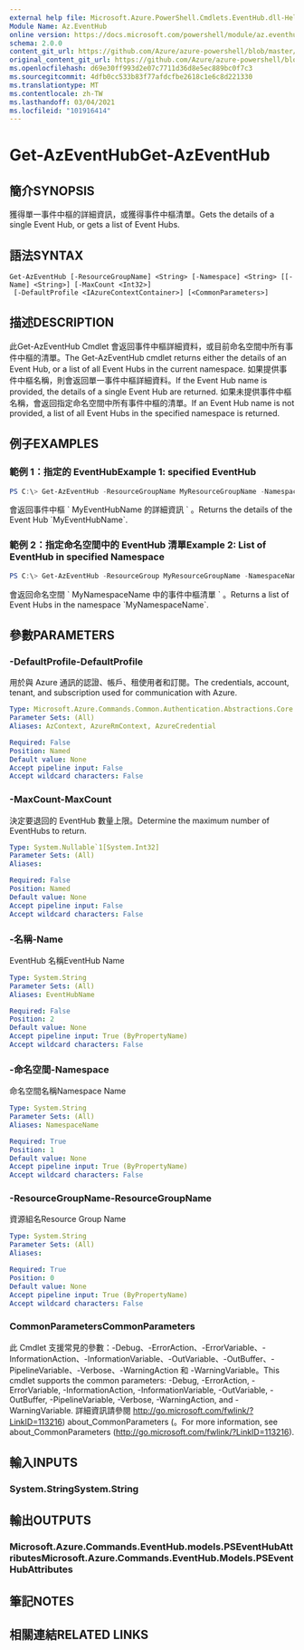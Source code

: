 ```yaml
---
external help file: Microsoft.Azure.PowerShell.Cmdlets.EventHub.dll-Help.xml
Module Name: Az.EventHub
online version: https://docs.microsoft.com/powershell/module/az.eventhub/get-azeventhub
schema: 2.0.0
content_git_url: https://github.com/Azure/azure-powershell/blob/master/src/EventHub/EventHub/help/Get-AzEventHub.md
original_content_git_url: https://github.com/Azure/azure-powershell/blob/master/src/EventHub/EventHub/help/Get-AzEventHub.md
ms.openlocfilehash: d69e30ff993d2e07c7711d36d8e5ec889bc0f7c3
ms.sourcegitcommit: 4dfb0cc533b83f77afdcfbe2618c1e6c8d221330
ms.translationtype: MT
ms.contentlocale: zh-TW
ms.lasthandoff: 03/04/2021
ms.locfileid: "101916414"
---
```

# <span data-ttu-id="7d4ff-101">Get-AzEventHub</span><span class="sxs-lookup"><span data-stu-id="7d4ff-101">Get-AzEventHub</span></span>

## <span data-ttu-id="7d4ff-102">簡介</span><span class="sxs-lookup"><span data-stu-id="7d4ff-102">SYNOPSIS</span></span>
<span data-ttu-id="7d4ff-103">獲得單一事件中樞的詳細資訊，或獲得事件中樞清單。</span><span class="sxs-lookup"><span data-stu-id="7d4ff-103">Gets the details of a single Event Hub, or gets a list of Event Hubs.</span></span>

## <span data-ttu-id="7d4ff-104">語法</span><span class="sxs-lookup"><span data-stu-id="7d4ff-104">SYNTAX</span></span>

```
Get-AzEventHub [-ResourceGroupName] <String> [-Namespace] <String> [[-Name] <String>] [-MaxCount <Int32>]
 [-DefaultProfile <IAzureContextContainer>] [<CommonParameters>]
```

## <span data-ttu-id="7d4ff-105">描述</span><span class="sxs-lookup"><span data-stu-id="7d4ff-105">DESCRIPTION</span></span>
<span data-ttu-id="7d4ff-106">此Get-AzEventHub Cmdlet 會返回事件中樞詳細資料，或目前命名空間中所有事件中樞的清單。</span><span class="sxs-lookup"><span data-stu-id="7d4ff-106">The Get-AzEventHub cmdlet returns either the details of an Event Hub, or a list of all Event Hubs in the current namespace.</span></span>
<span data-ttu-id="7d4ff-107">如果提供事件中樞名稱，則會返回單一事件中樞詳細資料。</span><span class="sxs-lookup"><span data-stu-id="7d4ff-107">If the Event Hub name is provided, the details of a single Event Hub are returned.</span></span>
<span data-ttu-id="7d4ff-108">如果未提供事件中樞名稱，會返回指定命名空間中所有事件中樞的清單。</span><span class="sxs-lookup"><span data-stu-id="7d4ff-108">If an Event Hub name is not provided, a list of all Event Hubs in the specified namespace is returned.</span></span>

## <span data-ttu-id="7d4ff-109">例子</span><span class="sxs-lookup"><span data-stu-id="7d4ff-109">EXAMPLES</span></span>

### <span data-ttu-id="7d4ff-110">範例 1：指定的 EventHub</span><span class="sxs-lookup"><span data-stu-id="7d4ff-110">Example 1: specified EventHub</span></span>
```powershell
PS C:\> Get-AzEventHub -ResourceGroupName MyResourceGroupName -NamespaceName MyNamespaceName -EventHubName MyEventHubName
```

<span data-ttu-id="7d4ff-111">會返回事件中樞 \` MyEventHubName 的詳細資訊 \` 。</span><span class="sxs-lookup"><span data-stu-id="7d4ff-111">Returns the details of the Event Hub \`MyEventHubName\`.</span></span>

### <span data-ttu-id="7d4ff-112">範例 2：指定命名空間中的 EventHub 清單</span><span class="sxs-lookup"><span data-stu-id="7d4ff-112">Example 2: List of EventHub in specified Namespace</span></span>
```powershell
PS C:\> Get-AzEventHub -ResourceGroup MyResourceGroupName -NamespaceName MyNamespaceName
```

<span data-ttu-id="7d4ff-113">會返回命名空間 \` MyNamespaceName 中的事件中樞清單 \` 。</span><span class="sxs-lookup"><span data-stu-id="7d4ff-113">Returns a list of Event Hubs in the namespace \`MyNamespaceName\`.</span></span>

## <span data-ttu-id="7d4ff-114">參數</span><span class="sxs-lookup"><span data-stu-id="7d4ff-114">PARAMETERS</span></span>

### <span data-ttu-id="7d4ff-115">-DefaultProfile</span><span class="sxs-lookup"><span data-stu-id="7d4ff-115">-DefaultProfile</span></span>
<span data-ttu-id="7d4ff-116">用於與 Azure 通訊的認證、帳戶、租使用者和訂閱。</span><span class="sxs-lookup"><span data-stu-id="7d4ff-116">The credentials, account, tenant, and subscription used for communication with Azure.</span></span>

```yaml
Type: Microsoft.Azure.Commands.Common.Authentication.Abstractions.Core.IAzureContextContainer
Parameter Sets: (All)
Aliases: AzContext, AzureRmContext, AzureCredential

Required: False
Position: Named
Default value: None
Accept pipeline input: False
Accept wildcard characters: False
```

### <span data-ttu-id="7d4ff-117">-MaxCount</span><span class="sxs-lookup"><span data-stu-id="7d4ff-117">-MaxCount</span></span>
<span data-ttu-id="7d4ff-118">決定要退回的 EventHub 數量上限。</span><span class="sxs-lookup"><span data-stu-id="7d4ff-118">Determine the maximum number of EventHubs to return.</span></span>

```yaml
Type: System.Nullable`1[System.Int32]
Parameter Sets: (All)
Aliases:

Required: False
Position: Named
Default value: None
Accept pipeline input: False
Accept wildcard characters: False
```

### <span data-ttu-id="7d4ff-119">-名稱</span><span class="sxs-lookup"><span data-stu-id="7d4ff-119">-Name</span></span>
<span data-ttu-id="7d4ff-120">EventHub 名稱</span><span class="sxs-lookup"><span data-stu-id="7d4ff-120">EventHub Name</span></span>

```yaml
Type: System.String
Parameter Sets: (All)
Aliases: EventHubName

Required: False
Position: 2
Default value: None
Accept pipeline input: True (ByPropertyName)
Accept wildcard characters: False
```

### <span data-ttu-id="7d4ff-121">-命名空間</span><span class="sxs-lookup"><span data-stu-id="7d4ff-121">-Namespace</span></span>
<span data-ttu-id="7d4ff-122">命名空間名稱</span><span class="sxs-lookup"><span data-stu-id="7d4ff-122">Namespace Name</span></span>

```yaml
Type: System.String
Parameter Sets: (All)
Aliases: NamespaceName

Required: True
Position: 1
Default value: None
Accept pipeline input: True (ByPropertyName)
Accept wildcard characters: False
```

### <span data-ttu-id="7d4ff-123">-ResourceGroupName</span><span class="sxs-lookup"><span data-stu-id="7d4ff-123">-ResourceGroupName</span></span>
<span data-ttu-id="7d4ff-124">資源組名</span><span class="sxs-lookup"><span data-stu-id="7d4ff-124">Resource Group Name</span></span>

```yaml
Type: System.String
Parameter Sets: (All)
Aliases:

Required: True
Position: 0
Default value: None
Accept pipeline input: True (ByPropertyName)
Accept wildcard characters: False
```

### <span data-ttu-id="7d4ff-125">CommonParameters</span><span class="sxs-lookup"><span data-stu-id="7d4ff-125">CommonParameters</span></span>
<span data-ttu-id="7d4ff-126">此 Cmdlet 支援常見的參數：-Debug、-ErrorAction、-ErrorVariable、-InformationAction、-InformationVariable、-OutVariable、-OutBuffer、-PipelineVariable、-Verbose、-WarningAction 和 -WarningVariable。</span><span class="sxs-lookup"><span data-stu-id="7d4ff-126">This cmdlet supports the common parameters: -Debug, -ErrorAction, -ErrorVariable, -InformationAction, -InformationVariable, -OutVariable, -OutBuffer, -PipelineVariable, -Verbose, -WarningAction, and -WarningVariable.</span></span> <span data-ttu-id="7d4ff-127">詳細資訊請參閱 http://go.microsoft.com/fwlink/?LinkID=113216) about_CommonParameters (。</span><span class="sxs-lookup"><span data-stu-id="7d4ff-127">For more information, see about_CommonParameters (http://go.microsoft.com/fwlink/?LinkID=113216).</span></span>

## <span data-ttu-id="7d4ff-128">輸入</span><span class="sxs-lookup"><span data-stu-id="7d4ff-128">INPUTS</span></span>

### <span data-ttu-id="7d4ff-129">System.String</span><span class="sxs-lookup"><span data-stu-id="7d4ff-129">System.String</span></span>

## <span data-ttu-id="7d4ff-130">輸出</span><span class="sxs-lookup"><span data-stu-id="7d4ff-130">OUTPUTS</span></span>

### <span data-ttu-id="7d4ff-131">Microsoft.Azure.Commands.EventHub.models.PSEventHubAttributes</span><span class="sxs-lookup"><span data-stu-id="7d4ff-131">Microsoft.Azure.Commands.EventHub.Models.PSEventHubAttributes</span></span>

## <span data-ttu-id="7d4ff-132">筆記</span><span class="sxs-lookup"><span data-stu-id="7d4ff-132">NOTES</span></span>

## <span data-ttu-id="7d4ff-133">相關連結</span><span class="sxs-lookup"><span data-stu-id="7d4ff-133">RELATED LINKS</span></span>

